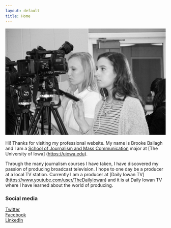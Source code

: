 ```yaml
---
layout: default
title: Home
---
```


![logo](public/TVNews1.jpg)

Hi! Thanks for visiting my professional website. My name is Brooke Ballagh and I am a  [School of Journalism and Mass Communication](http://clas.uiowa.edu/sjmc/) major at [The University of Iowa] (https://uiowa.edu).

Through the many journalism courses I have taken, I have discovered my passion of producing broadcast television. I hope to one day be a producer at a local TV station. Currently I am a producer at [Daily Iowan TV] (https://www.youtube.com/user/TheDailyIowan) and it is at Daily Iowan TV where I have learned about the world of producing. 

### Social media

<!-- go to http://fontawesome.io/icons/ to see more icons -->
<p class="social-icons">
<a href="http://twitter.com/stellarstudent"><i class="fa fa-twitter-square" aria-hidden="true"></i>Twitter</a>
<br>
<a href="http://facebook.com/stellarstudent"><i class="fa fa-facebook-square" aria-hidden="true"></i>Facebook</a>
<br>
<a href="http://linkedin.com/in/stellarstudent"><i class="fa fa-linkedin-square" aria-hidden="true"></i>LinkedIn</a>
</p>
